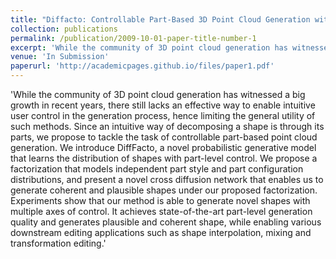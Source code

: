 ```yaml
---
title: "Diffacto: Controllable Part-Based 3D Point Cloud Generation with Cross Diffusion"
collection: publications
permalink: /publication/2009-10-01-paper-title-number-1
excerpt: 'While the community of 3D point cloud generation has witnessed a big growth in recent years, there still lacks an effective way to enable intuitive user control in the generation process, hence limiting the general utility of such methods. Since an intuitive way of decomposing a shape is through its parts, we propose to tackle the task of controllable part-based point cloud generation. We introduce DiffFacto, a novel probabilistic generative model that learns the distribution of shapes with part-level control. We propose a factorization that models independent part style and part configuration distributions, and present a novel cross diffusion network that enables us to generate coherent and plausible shapes under our proposed factorization. Experiments show that our method is able to generate novel shapes with multiple axes of control. It achieves state-of-the-art part-level generation quality and generates plausible and coherent shape, while enabling various downstream editing applications such as shape interpolation, mixing and transformation editing.'
venue: 'In Submission'
paperurl: 'http://academicpages.github.io/files/paper1.pdf'
---
```

'While the community of 3D point cloud generation has witnessed a big growth in recent years, there still lacks an effective way to enable intuitive user control in the generation process, hence limiting the general utility of such methods. Since an intuitive way of decomposing a shape is through its parts, we propose to tackle the task of controllable part-based point cloud generation. We introduce DiffFacto, a novel probabilistic generative model that learns the distribution of shapes with part-level control. We propose a factorization that models independent part style and part configuration distributions, and present a novel cross diffusion network that enables us to generate coherent and plausible shapes under our proposed factorization. Experiments show that our method is able to generate novel shapes with multiple axes of control. It achieves state-of-the-art part-level generation quality and generates plausible and coherent shape, while enabling various downstream editing applications such as shape interpolation, mixing and transformation editing.'


